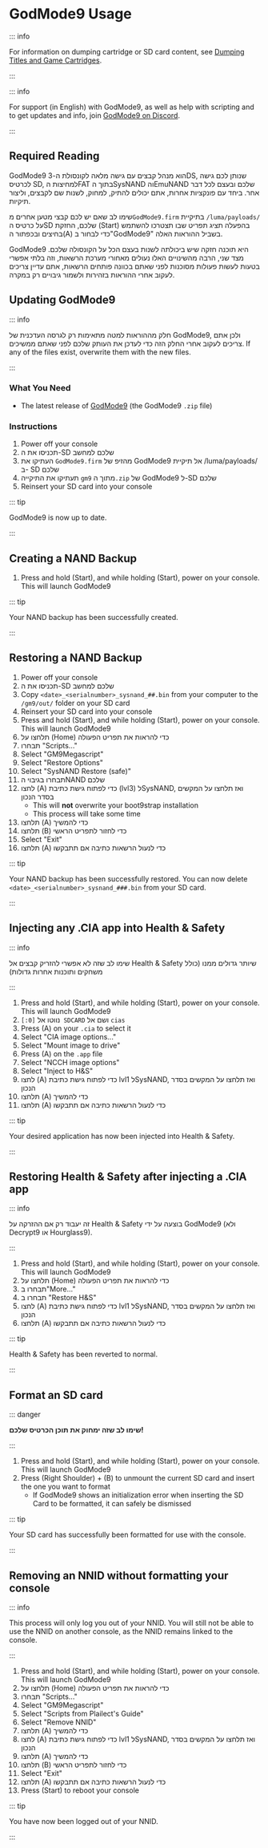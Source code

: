 # GodMode9 Usage

::: info

For information on dumping cartridge or SD card content, see [Dumping Titles and Game Cartridges](dumping-titles-and-game-cartridges).

:::

::: info

For support (in English) with GodMode9, as well as help with scripting and to get updates and info, join [GodMode9 on Discord](https://discord.gg/BRcbvtFxX4).

:::

## Required Reading

GodMode9 הוא מנהל קבצים עם גישה מלאה לקונסולת ה-3DS, שנותן לכם גישה לכרטיס SD, למחיצות הFAT בתוך הSysNAND והEmuNAND שלכם ובעצם לכל דבר אחר. ביחד עם פונקציות אחרות, אתם יכולים להתיק, למחוק, לשנות שם לקבצים, וליצור תיקיות.

שימו לב שאם יש לכם קבצי מטען אחרים מ`GodMode9.firm` בתיקיית `/luma/payloads/` על כרטיס הSD שלכם, החזקת (Start) בהפעלה תציג תפריט שבו תצטרכו להשתמש בחיצים ובכפתור ה(A) כדי לבחור ב"GodMode9" בשביל ההוראות האלה.

GodMode9 היא תוכנה חזקה שיש ביכולתה לשנות בעצם הכל על הקונסולה שלכם. מצד שני, הרבה מהשינויים האלו נעולים מאחורי מערכת הרשאות, וזה בלתי אפשרי בטעות לעשות פעולות מסוכנות לפני שאתם בכוונה פותחים הרשאות, אתם עדיין צריכים לעקוב אחרי ההוראות בזהירות ולשמור גיבויים רק במקרה.

## Updating GodMode9

::: info

חלק מההוראות למטה מתאימות רק לגרסה העדכנית של GodMode9, ולכן אתם צריכים לעקוב אחרי החלק הזה כדי לעדכן את העותק שלכם לפני שאתם ממשיכים. If any of the files exist, overwrite them with the new files.

:::

### What You Need

- The latest release of [GodMode9](https://github.com/d0k3/GodMode9/releases/latest) (the GodMode9 `.zip` file)

### Instructions

1. Power off your console
2. תכניסו את ה-SD שלכם למחשב
3. העתיקו את `GodMode9.firm` מהזיפ של GodMode9 אל תיקיית /luma/payloads/ ב- SD שלכם
4. תעתיקו את התיקייה `gm9` מתוך ה`.zip` של GodMode9 ל-SD שלכם
5. Reinsert your SD card into your console

::: tip

GodMode9 is now up to date.

:::

## Creating a NAND Backup

1. Press and hold (Start), and while holding (Start), power on your console. This will launch GodMode9

<!--@include: ./_include/nand-backup.md -->

::: tip

Your NAND backup has been successfully created.

:::

## Restoring a NAND Backup

1. Power off your console
2. תכניסו את ה-SD שלכם למחשב
3. Copy `<date>_<serialnumber>_sysnand_##.bin` from your computer to the `/gm9/out/` folder on your SD card
4. Reinsert your SD card into your console
5. Press and hold (Start), and while holding (Start), power on your console. This will launch GodMode9
6. תלחצו על (Home) כדי להראות את תפריט הפעולה
7. תבחרו "Scripts..."
8. Select "GM9Megascript"
9. Select "Restore Options"
10. Select "SysNAND Restore (safe)"
11. תבחרו בגיבוי הNAND שלכם
12. לחצו (A) כדי לפתוח גישת כתיבת (lvl3) לSysNAND, ואז תלחצו על המקשים בסדר הנכון
    - This will **not** overwrite your boot9strap installation
    - This process will take some time
13. תלחצו (A) כדי להמשיך
14. תלחצו (B) כדי לחזור לתפריט הראשי
15. Select "Exit"
16. תלחצו (A) כדי לנעול הרשאות כתיבה אם תתבקשו

::: tip

Your NAND backup has been successfully restored. You can now delete `<date>_<serialnumber>_sysnand_###.bin` from your SD card.

:::

## Injecting any .CIA app into Health & Safety

::: info

שימו לב שזה לא אפשרי להזריק קבצים אל Health & Safety שיותר גדולים ממנו (כולל משחקים ותוכנות אחרות גדולות)

:::

1. Press and hold (Start), and while holding (Start), power on your console. This will launch GodMode9
2. נווטו אל `[0:] SDCARD` ושם אל `cias`
3. Press (A) on your `.cia` to select it
4. Select "CIA image options..."
5. Select "Mount image to drive"
6. Press (A) on the `.app` file
7. Select "NCCH image options"
8. Select "Inject to H&S"
9. לחצו (A) כדי לפתוח גישת כתיבת lvl1 לSysNAND, ואז תלחצו על המקשים בסדר הנכון
10. תלחצו (A) כדי להמשיך
11. תלחצו (A) כדי לנעול הרשאות כתיבה אם תתבקשו

::: tip

Your desired application has now been injected into Health & Safety.

:::

## Restoring Health & Safety after injecting a .CIA app

::: info

זה יעבוד רק אם ההזרקה על Health & Safety בוצעה על ידי GodMode9 (ולא Decrypt9 או Hourglass9).

:::

1. Press and hold (Start), and while holding (Start), power on your console. This will launch GodMode9
2. תלחצו על (Home) כדי להראות את תפריט הפעולה
3. תבחרו ב"More..."
4. תבחרו ב "Restore H&S"
5. לחצו (A) כדי לפתוח גישת כתיבת lvl1 לSysNAND, ואז תלחצו על המקשים בסדר הנכון
6. תלחצו (A) כדי לנעול הרשאות כתיבה אם תתבקשו

::: tip

Health & Safety has been reverted to normal.

:::

## Format an SD card

::: danger

**שימו לב שזה ימחוק את תוכן הכרטיס שלכם!**

:::

1. Press and hold (Start), and while holding (Start), power on your console. This will launch GodMode9
2. Press (Right Shoulder) + (B) to unmount the current SD card and insert the one you want to format
    - If GodMode9 shows an initialization error when inserting the SD Card to be formatted, it can safely be dismissed

<!--@include: ./_include/format-sd-gm9.md -->

::: tip

Your SD card has successfully been formatted for use with the console.

:::

## Removing an NNID without formatting your console

::: info

This process will only log you out of your NNID. You will still not be able to use the NNID on another console, as the NNID remains linked to the console.

:::

1. Press and hold (Start), and while holding (Start), power on your console. This will launch GodMode9
2. תלחצו על (Home) כדי להראות את תפריט הפעולה
3. תבחרו "Scripts..."
4. Select "GM9Megascript"
5. Select "Scripts from Plailect's Guide"
6. Select "Remove NNID"
7. תלחצו (A) כדי להמשיך
8. לחצו (A) כדי לפתוח גישת כתיבת lvl1 לSysNAND, ואז תלחצו על המקשים בסדר הנכון
9. תלחצו (A) כדי להמשיך
10. תלחצו (B) כדי לחזור לתפריט הראשי
11. Select "Exit"
12. תלחצו (A) כדי לנעול הרשאות כתיבה אם תתבקשו
13. Press (Start) to reboot your console

::: tip

You have now been logged out of your NNID.

:::
